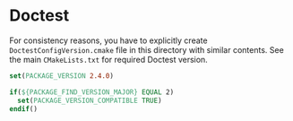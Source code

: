 # Doctest

For consistency reasons, you have to explicitly create `DoctestConfigVersion.cmake` file in this directory with similar contents.
See the main `CMakeLists.txt` for required Doctest version.

```cmake
set(PACKAGE_VERSION 2.4.0)

if(${PACKAGE_FIND_VERSION_MAJOR} EQUAL 2)
  set(PACKAGE_VERSION_COMPATIBLE TRUE)
endif()
```
